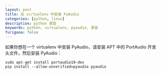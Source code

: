 ```yaml
---
layout: post
title: 在 virtualenv 中安装 PyAudio
categories: [python, linux]
description: python 录音
keywords: python, virtualenv, pyaudio, 录音
furigana: false
---
```

如果你想在一个 virtualenv 中安装 PyAudio，请安装 APT 中的 PortAudio 开发头文件，然后安装 PyAudio：

``` nohighlight
sudo apt-get install portaudio19-dev
pip install --allow-unverified=pyaudio pyaudio
```
